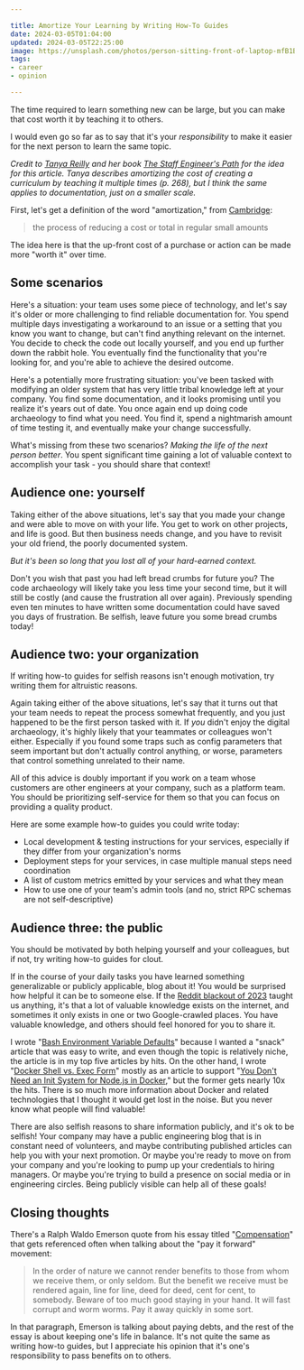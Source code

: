 ```yaml
---

title: Amortize Your Learning by Writing How-To Guides
date: 2024-03-05T01:04:00
updated: 2024-03-05T22:25:00
image: https://unsplash.com/photos/person-sitting-front-of-laptop-mfB1B1s4sMc
tags:
- career
- opinion

---
```



The time required to learn something new can be large, but you can make that cost worth it by teaching it to others.

I would even go so far as to say that it's your _responsibility_ to make it easier for the next person to learn the same topic.

_Credit to [Tanya Reilly](https://noidea.dog/) and her book [The Staff Engineer's Path](https://noidea.dog/staff) for the idea for this article. Tanya describes amortizing the cost of creating a curriculum by teaching it multiple times (p. 268), but I think the same applies to documentation, just on a smaller scale._

First, let's get a definition of the word "amortization," from [Cambridge](https://dictionary.cambridge.org/us/dictionary/english/amortization):

> the process of reducing a cost or total in regular small amounts

The idea here is that the up-front cost of a purchase or action can be made more "worth it" over time.

## Some scenarios

Here's a situation: your team uses some piece of technology, and let's say it's older or more challenging to find reliable documentation for. You spend multiple days investigating a workaround to an issue or a setting that you know you want to change, but can't find anything relevant on the internet. You decide to check the code out locally yourself, and you end up further down the rabbit hole. You eventually find the functionality that you're looking for, and you're able to achieve the desired outcome.

Here's a potentially more frustrating situation: you've been tasked with modifying an older system that has very little tribal knowledge left at your company. You find some documentation, and it looks promising until you realize it's years out of date. You once again end up doing code archaeology to find what you need. You find it, spend a nightmarish amount of time testing it, and eventually make your change successfully.

What's missing from these two scenarios? _Making the life of the next person better_. You spent significant time gaining a lot of valuable context to accomplish your task - you should share that context!

## Audience one: yourself

Taking either of the above situations, let's say that you made your change and were able to move on with your life. You get to work on other projects, and life is good. But then business needs change, and you have to revisit your old friend, the poorly documented system.

_But it's been so long that you lost all of your hard-earned context._

Don't you wish that past you had left bread crumbs for future you? The code archaeology will likely take you less time your second time, but it will still be costly (and cause the frustration all over again). Previously spending even ten minutes to have written some documentation could have saved you days of frustration. Be selfish, leave future you some bread crumbs today!

## Audience two: your organization

If writing how-to guides for selfish reasons isn't enough motivation, try writing them for altruistic reasons.

Again taking either of the above situations, let's say that it turns out that your team needs to repeat the process somewhat frequently, and you just happened to be the first person tasked with it. If _you_ didn't enjoy the digital archaeology, it's highly likely that your teammates or colleagues won't either. Especially if you found some traps such as config parameters that seem important but don't actually control anything, or worse, parameters that control something unrelated to their name.

All of this advice is doubly important if you work on a team whose customers are other engineers at your company, such as a platform team. You should be prioritizing self-service for them so that you can focus on providing a quality product.

Here are some example how-to guides you could write today:

- Local development & testing instructions for your services, especially if they differ from your organization's norms
- Deployment steps for your services, in case multiple manual steps need coordination
- A list of custom metrics emitted by your services and what they mean
- How to use one of your team's admin tools (and no, strict RPC schemas are not self-descriptive)

## Audience three: the public

You should be motivated by both helping yourself and your colleagues, but if not, try writing how-to guides for clout.

If in the course of your daily tasks you have learned something generalizable or publicly applicable, blog about it! You would be surprised how helpful it can be to someone else. If the [Reddit blackout of 2023](https://en.wikipedia.org/wiki/2023_Reddit_API_controversy) taught us anything, it's that a lot of valuable knowledge exists on the internet, and sometimes it only exists in one or two Google-crawled places. You have valuable knowledge, and others should feel honored for you to share it.

I wrote "[Bash Environment Variable Defaults](/blog/bash-environment-variable-defaults)" because I wanted a "snack" article that was easy to write, and even though the topic is relatively niche, the article is in my top five articles by hits. On the other hand, I wrote "[Docker Shell vs. Exec Form](/blog/docker-shell-vs.-exec-form)" mostly as an article to support "[You Don't Need an Init System for Node.js in Docker](/blog/you-don-t-need-an-init-system-for-node.js-in-docker)," but the former gets nearly 10x the hits. There is so much more information about Docker and related technologies that I thought it would get lost in the noise. But you never know what people will find valuable!

There are also selfish reasons to share information publicly, and it's ok to be selfish! Your company may have a public engineering blog that is in constant need of volunteers, and maybe contributing published articles can help you with your next promotion. Or maybe you're ready to move on from your company and you're looking to pump up your credentials to hiring managers. Or maybe you're trying to build a presence on social media or in engineering circles. Being publicly visible can help all of these goals!

## Closing thoughts

There's a Ralph Waldo Emerson quote from his essay titled "[Compensation](https://en.wikipedia.org/wiki/Compensation_(essay))" that gets referenced often when talking about the "pay it forward" movement:

> In the order of nature we cannot render benefits to those from whom we receive them, or only seldom. But the benefit we receive must be rendered again, line for line, deed for deed, cent for cent, to somebody. Beware of too much good staying in your hand. It will fast corrupt and worm worms. Pay it away quickly in some sort.

In that paragraph, Emerson is talking about paying debts, and the rest of the essay is about keeping one's life in balance. It's not quite the same as writing how-to guides, but I appreciate his opinion that it's one's responsibility to pass benefits on to others.
